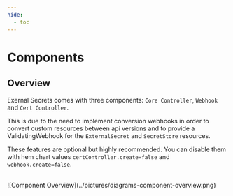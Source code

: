 ```yaml
---
hide:
  - toc
---
```


# Components

## Overview

Exernal Secrets comes with three components: `Core Controller`, `Webhook` and `Cert Controller`.

This is due to the need to implement conversion webhooks in order to convert custom resources between api versions and
to provide a ValidatingWebhook for the `ExternalSecret` and `SecretStore` resources.

These features are optional but highly recommended. You can disable them with hem chart values `certController.create=false` and `webhook.create=false`.

<br/>
![Component Overview](../pictures/diagrams-component-overview.png)
